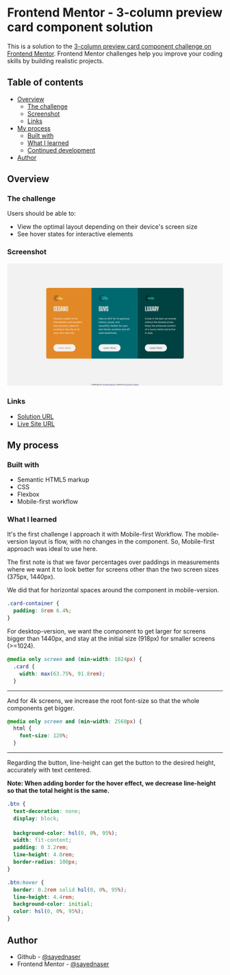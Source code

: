 # Frontend Mentor - 3-column preview card component solution

This is a solution to the [3-column preview card component challenge on Frontend Mentor](https://www.frontendmentor.io/challenges/3column-preview-card-component-pH92eAR2-). Frontend Mentor challenges help you improve your coding skills by building realistic projects.

## Table of contents

- [Overview](#overview)
  - [The challenge](#the-challenge)
  - [Screenshot](#screenshot)
  - [Links](#links)
- [My process](#my-process)
  - [Built with](#built-with)
  - [What I learned](#what-i-learned)
  - [Continued development](#continued-development)
- [Author](#author)

## Overview

### The challenge

Users should be able to:

- View the optimal layout depending on their device's screen size
- See hover states for interactive elements

### Screenshot

![](screenshots/screenshot-desktop.png)

### Links

- [Solution URL](https://github.com/sayednaser/3-column-preview-card-component-frontendmentor)
- [Live Site URL](https://sayednaser.github.io/3-column-preview-card-component-frontendmentor)

## My process

### Built with

- Semantic HTML5 markup
- CSS
- Flexbox
- Mobile-first workflow

### What I learned

It's the first challenge I approach it with Mobile-first Workflow. The mobile-version layout is flow, with no changes in the component. So, Mobile-first approach was ideal to use here.

The first note is that we favor percentages over paddings in measurements where we want it to look better for screens other than the two screen sizes (375px, 1440px).

We did that for horizontal spaces around the component in mobile-version.

```css
.card-container {
  padding: 8rem 6.4%;
}
```

For desktop-version, we want the component to get larger for screens bigger than 1440px, and stay at the initial size (918px) for smaller screens (>=1024).

```css
@media only screen and (min-width: 1024px) {
  .card {
    width: max(63.75%, 91.8rem);
  }
```

---

And for 4k screens, we increase the root font-size so that the whole components get bigger.

```css
@media only screen and (min-width: 2560px) {
  html {
    font-size: 120%;
  }
```

---

Regarding the button, line-height can get the button to the desired height, accurately with text centered.

**Note: When adding border for the hover effect, we decrease line-height so that the total height is the same.**

```css
.btn {
  text-decoration: none;
  display: block;

  background-color: hsl(0, 0%, 95%);
  width: fit-content;
  padding: 0 3.2rem;
  line-height: 4.8rem;
  border-radius: 100px;
}
```

```css
.btn:hover {
  border: 0.2rem solid hsl(0, 0%, 95%);
  line-height: 4.4rem;
  background-color: initial;
  color: hsl(0, 0%, 95%);
}
```

## Author

- Github - [@sayednaser](https://github.com/sayednaser)
- Frontend Mentor - [@sayednaser](https://www.frontendmentor.io/profile/sayednaser)
